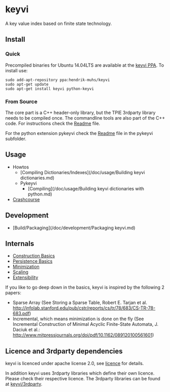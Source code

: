 # keyvi

A key value index based on finite state technology.

## Install

### Quick

Precompiled binaries for Ubuntu 14.04LTS are available at the [keyvi PPA](https://launchpad.net/~hendrik-muhs/+archive/ubuntu/keyvi). To install use: 

    sudo add-apt-repository ppa:hendrik-muhs/keyvi
    sudo apt-get update
    sudo apt-get install keyvi python-keyvi

### From Source

The core part is a C++ header-only library, but the TPIE 3rdparty library needs to be compiled once. The commandline
tools are also part of the C++ code. For instructions check the [Readme](/keyvi/README.md) file.

For the python extension pykeyvi check the [Readme](/pykeyvi/README.md) file in the pykeyvi subfolder.

## Usage

  * Howtos
    * [Compiling Dictionaries/Indexes](/doc/usage/Building keyvi dictionaries.md)
    * Pykeyvi
      * [Compiling](/doc/usage/Building keyvi dictionaries with python.md)
  * [Crashcourse](/doc/usage/Crashcourse.md)
  
## Development
 
  * [Build/Packaging](/doc/development/Packaging keyvi.md)
  
## Internals
  
  * [Construction Basics](/doc/algorithm/Construction-Basics.md)
  * [Persistence Basics](/doc/algorithm/Persistence-Basics.md)
  * [Minimization](/doc/algorithm/Minimization.md)
  * [Scaling](/doc/algorithm/Scaling.md)
  * [Extensibility](/doc/algorithm/Extensibility.md)

If you like to go deep down in the basics, keyvi is inspired by the following 2 papers:

  * Sparse Array (See Storing a Sparse Table, Robert E. Tarjan et al. http://infolab.stanford.edu/pub/cstr/reports/cs/tr/78/683/CS-TR-78-683.pdf)
  * Incremental, which means minimization is done on the fly (See Incremental Construction of Minimal Acyclic Finite-State Automata, J. Daciuk et al.: http://www.mitpressjournals.org/doi/pdf/10.1162/089120100561601)
  
## Licence and 3rdparty dependencies

keyvi is licenced under apache license 2.0, see [licence](LICENSE) for details.

In addition keyvi uses 3rdparty libraries which define their own licence. Please check their respective licence. 
The 3rdparty libraries can be found at [keyvi/3rdparty](/keyvi/3rdparty).
